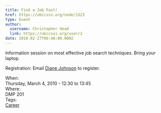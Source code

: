 ```yaml
---
title: Find a Job Fast! 
href: https://ubccsss.org/node/1323
type: Event
author:
  username: Christopher Head
  link: https://ubccsss.org/user/2
date: 2010-02-27T06:48:00.000Z
---
```


<div class="field field-name-body field-type-text-with-summary field-label-hidden"><div class="field-items"><div class="field-item even"><p>Information session on most effective job search techniques. Bring your laptop.</p>
<p>Registration: Email <a href="/cdn-cgi/l/email-protection#4e2a272f202b2421260e2d3d603b2c2d602d2f">Diane Johnson</a> to register.</p>
</div></div></div><div class="field field-name-field-dates field-type-datetime field-label-above"><div class="field-label">When:&#xA0;</div><div class="field-items"><div class="field-item even"><span class="date-display-single">Thursday, March 4, 2010 - <span class="date-display-range"><span class="date-display-start">12:30</span> to <span class="date-display-end">13:45</span></span></span></div></div></div><div class="field field-name-field-location field-type-text field-label-above"><div class="field-label">Where:&#xA0;</div><div class="field-items"><div class="field-item even">DMP 201</div></div></div>    <footer>
    <div class="field field-name-field-tags field-type-taxonomy-term-reference field-label-above"><div class="field-label">Tags:&#xA0;</div><div class="field-items"><div class="field-item even"><a href="/career">Career</a></div></div></div>      </footer>